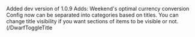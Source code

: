 Added dev version of 1.0.9
Adds:
Weekend's optimal currency conversion
Config now can be separated into categories based on titles.
You can change title visibility if you want sections of items to be visible or not. (/DwarfToggleTitle <List> <Title>).
Can grab the updated list from this github via command (/DwarfGrabNewTCLList). Completely rewrites your tcl list and only saves title visibility.
Can reload a list and save a list via command.
Can edit items by changing their name and quantity required via /DwarfEditItem <List> <Item> <EditType> <Input>. (Saves & Reloads after ran rn)
Can delete items by /DwarfDeleteItem <List> <Item>. Saves and Reloads right after for right now.

This mod is for players of Monumenta. There is a config file "DwarfHighlighterList.txt" where you list the names of all the items you would like to be notified of if they are in a container when you close it.

Requires 1.19.4 Fabric, ClothConfig, and ModMenu.

The notification is of the form of a client-side only chat message listing the items and how many of them are in the container.


As of 1.0.8 there are two config files:

DwarfHighlighterList.txt (Private list of items you are looking for. Qty wanted takes priority here)

DwarfHighlighterTCLList.txt (Guild list of items the guild is looing for.)

Items have [p], [g], or [p/g] after the item name to represent.


The config is of the format:

Lines starting with # are comments.

Empty lines are skipped.

Correctly spell the exact name of an item you are looking for. Capitalization does not matter.

ex:

The Vedha's Soulcrusher

Additional options may be added like specifying what region the item must be (really only for Exalted dungeon items that share the same name as their r1 counterparts), how many of that item is needed, or ignoring multiple lines.

Specifying Region:

(1/2/3) (Item Name)

where 1 = valley, 2 = isles, 3 = ring.

Specifying how many of that item you want:

(Item Name);(Qty)

These can be combined

(1/2/3) (Item Name);(Qty)

Ignoring multiple lines:
Use * to designate the start of the skipped lines. Every line between * and the next empty line or comment (#) will be skipped.
